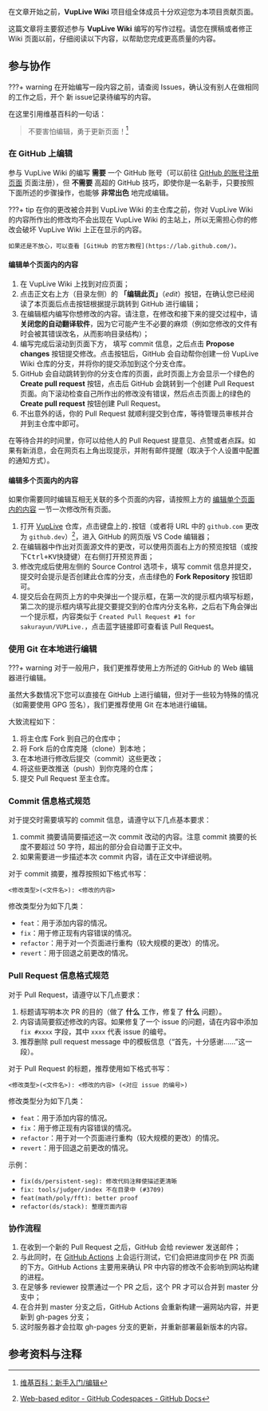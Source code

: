 在文章开始之前，**VupLive Wiki** 项目组全体成员十分欢迎您为本项目贡献页面。

这篇文章将主要叙述参与 **VupLive Wiki** 编写的写作过程。请您在撰稿或者修正 Wiki 页面以前，仔细阅读以下内容，以帮助您完成更高质量的内容。

## 参与协作

???+ warning
    在开始编写一段内容之前，请查阅 Issues，确认没有别人在做相同的工作之后，开个 新 issue记录待编写的内容。

在这里引用维基百科的一句话：

> 不要害怕编辑，勇于更新页面！[^ref1]

### 在 GitHub 上编辑

参与 VupLive Wiki 的编写 **需要** 一个 GitHub 账号（可以前往 [GitHub 的账号注册页面](https://github.com/signup) 页面注册），但 **不需要** 高超的 GitHub 技巧，即使你是一名新手，只要按照下面所述的步骤操作，也能够 **非常出色** 地完成编辑。

???+ tip
    在你的更改被合并到 VupLive Wiki 的主仓库之前，你对 VupLive Wiki 的内容所作出的修改均不会出现在 VupLive Wiki 的主站上，所以无需担心你的修改会破坏 VupLive Wiki 上正在显示的内容。
    

    如果还是不放心，可以查看 [GitHub 的官方教程](https://lab.github.com/)。

#### 编辑单个页面内的内容

1. 在 VupLive Wiki 上找到对应页面；
2. 点击正文右上方（目录左侧）的 **「编辑此页」**（<i class="md-icon">edit</i>）按钮，在确认您已经阅读了本页面后点击按钮根据提示跳转到 GitHub 进行编辑；
3. 在编辑框内编写你想修改的内容。请注意，在修改和接下来的提交过程中，请 **关闭您的自动翻译软件**，因为它可能产生不必要的麻烦（例如您修改的文件有时会被其错误改名，从而影响目录结构）；
4. 编写完成后滚动到页面下方， 填写 commit 信息，之后点击 **Propose changes** 按钮提交修改。点击按钮后，GitHub 会自动帮你创建一份 VupLive Wiki 仓库的分支，并将你的提交添加到这个分支仓库。
5. GitHub 会自动跳转到你的分支仓库的页面，此时页面上方会显示一个绿色的 **Create pull request** 按钮，点击后 GitHub 会跳转到一个创建 Pull Request 页面。向下滚动检查自己所作出的修改没有错误，然后点击页面上的绿色的 **Create pull request** 按钮创建 Pull Request。
6. 不出意外的话，你的 Pull Request 就顺利提交到仓库，等待管理员审核并合并到主仓库中即可。

在等待合并的时间里，你可以给他人的 Pull Request 提意见、点赞或者点踩。如果有新消息，会在网页右上角出现提示，并附有邮件提醒（取决于个人设置中配置的通知方式）。

#### 编辑多个页面内的内容

如果你需要同时编辑互相无关联的多个页面的内容，请按照上方的 [编辑单个页面内的内容](#_2) 一节一次修改所有页面。

1. 打开 [VupLive](https://github.com/sakurayun/VUPLive) 仓库，点击键盘上的<kbd>.</kbd>按钮（或者将 URL 中的 `github.com` 更改为 `github.dev`）[^ref2]，进入 GitHub 的网页版 VS Code 编辑器；
2. 在编辑器中作出对页面源文件的更改，可以使用页面右上方的预览按钮（或按下<kbd>Ctrl+K</kbd><kbd>V</kbd>快捷键）在右侧打开预览界面；
3. 修改完成后使用左侧的 Source Control 选项卡，填写 commit 信息并提交，提交时会提示是否创建此仓库的分支，点击绿色的 **Fork Repository** 按钮即可。
4. 提交后会在网页上方的中央弹出一个提示框，在第一次的提示框内填写标题，第二次的提示框内填写此提交要提交到的仓库内分支名称，之后右下角会弹出一个提示框，内容类似于 `Created Pull Request #1 for sakurayun/VUPLive.`，点击蓝字链接即可查看该 Pull Request。

### 使用 Git 在本地进行编辑

???+ warning
    对于一般用户，我们更推荐使用上方所述的 GitHub 的 Web 编辑器进行编辑。

虽然大多数情况下您可以直接在 GitHub 上进行编辑，但对于一些较为特殊的情况（如需要使用 GPG 签名），我们更推荐使用 Git 在本地进行编辑。

大致流程如下：

1. 将主仓库 Fork 到自己的仓库中；
2. 将 Fork 后的仓库克隆（clone）到本地；
3. 在本地进行修改后提交（commit）这些更改；
4. 将这些更改推送（push）到你克隆的仓库；
5. 提交 Pull Request 至主仓库。

### Commit 信息格式规范

对于提交时需要填写的 commit 信息，请遵守以下几点基本要求：

1. commit 摘要请简要描述这一次 commit 改动的内容。注意 commit 摘要的长度不要超过 50 字符，超出的部分会自动置于正文中。
2. 如果需要进一步描述本次 commit 内容，请在正文中详细说明。

对于 commit 摘要，推荐按照如下格式书写：

```plain
<修改类型>(<文件名>): <修改的内容>
```

修改类型分为如下几类：

- `feat`：用于添加内容的情况。
- `fix`：用于修正现有内容错误的情况。
- `refactor`：用于对一个页面进行重构（较大规模的更改）的情况。
- `revert`：用于回退之前更改的情况。

### Pull Request 信息格式规范

对于 Pull Request，请遵守以下几点要求：

1. 标题请写明本次 PR 的目的（做了 **什么** 工作，修复了 **什么** 问题）。
2. 内容请简要叙述修改的内容。如果修复了一个 issue 的问题，请在内容中添加 `fix #xxxx` 字段，其中 `xxxx` 代表 issue 的编号。
3. 推荐删除 pull request message 中的模板信息（“首先，十分感谢……”这一段）。

对于 Pull Request 的标题，推荐使用如下格式书写：

```plain
<修改类型>(<文件名>): <修改的内容> (<对应 issue 的编号>)
```

修改类型分为如下几类：

- `feat`：用于添加内容的情况。
- `fix`：用于修正现有内容错误的情况。
- `refactor`：用于对一个页面进行重构（较大规模的更改）的情况。
- `revert`：用于回退之前更改的情况。

示例：

- `fix(ds/persistent-seg): 修改代码注释使描述更清晰`
- `fix: tools/judger/index 不在目录中 (#3709)`
- `feat(math/poly/fft): better proof`
- `refactor(ds/stack): 整理页面内容`

### 协作流程

1. 在收到一个新的 Pull Request 之后，GitHub 会给 reviewer 发送邮件；
2. 与此同时，在 [GitHub Actions](https://github.com/sakurayun/VUPLive/actions) 上会运行测试，它们会把进度同步在 PR 页面的下方。GitHub Actions 主要用来确认 PR 中内容的修改不会影响到网站构建的进程。
3. 在足够多 reviewer 投票通过一个 PR 之后，这个 PR 才可以合并到 master 分支中；
4. 在合并到 master 分支之后，GitHub Actions 会重新构建一遍网站内容，并更新到 gh-pages 分支；
5. 这时服务器才会拉取 gh-pages 分支的更新，并重新部署最新版本的内容。

## 参考资料与注释

[^ref1]: [维基百科：新手入门/编辑](https://zh.wikipedia.org/wiki/Wikipedia:%E6%96%B0%E6%89%8B%E5%85%A5%E9%96%80/%E7%B7%A8%E8%BC%AF)

[^ref2]: [Web-based editor - GitHub Codespaces - GitHub Docs](https://docs.github.com/en/codespaces/developing-in-codespaces/web-based-editor)
